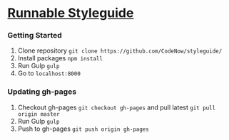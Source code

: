 # [Runnable Styleguide](http://codenow.github.io/styleguide/)

### Getting Started
1. Clone repository `git clone https://github.com/CodeNow/styleguide/`
2. Install packages `npm install`
3. Run Gulp `gulp`
4. Go to `localhost:8000`

### Updating gh-pages
1. Checkout gh-pages `git checkout gh-pages` and pull latest `git pull origin master`
2. Run Gulp `gulp`
3. Push to gh-pages `git push origin gh-pages`
